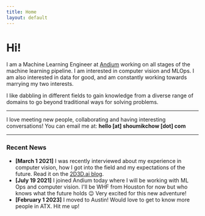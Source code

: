 ```yaml
---
title: Home
layout: default
---
```


# Hi!

I am a Machine Learning Engineer at [Andium](https://andium.com) working on all stages of the machine learning pipeline. I am interested in computer vision and MLOps. I am also interested in data for good, and am constantly working towards marrying my two interests.

I like dabbling in different fields to gain knowledge from a diverse range of domains to go beyond traditional ways for solving problems.

* * *

I love meeting new people, collaborating and having interesting conversations! You can email me at: **hello [at] shoumikchow [dot] com**


* * *

### Recent News

* **[March 1 2021]** I was recently interviewed about my experience in computer vision, how I got into the field and my expectations of the future. Read it on the [2D3D.ai blog](https://2d3d.ai/index.php/2021/02/28/meet-the-community-member-shoumik-sharar-chowdhury/).
* **[July 19 2021]** I joined Andium today where I will be working with ML Ops and computer vision. I'll be WHF from Houston for now but who knows what the future holds :wink: Very excited for this new adventure!
* **[February 1 2023]** I moved  to Austin! Would love to get to know more people in ATX. Hit me up!
